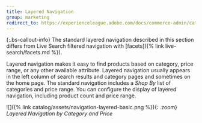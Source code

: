 ```yaml
---
title: Layered Navigation
group: marketing
redirect_to: https://experienceleague.adobe.com/docs/commerce-admin/catalog/catalog/navigation/navigation-layered.html
---
```


{:.bs-callout-info}
The standard layered navigation described in this section differs from Live Search filtered navigation with [facets]({% link live-search/facets.md %}).

Layered navigation makes it easy to find products based on category, price range, or any other available attribute. Layered navigation usually appears in the left column of search results and category pages and sometimes on the home page. The standard navigation includes a _Shop By_ list of categories and price range. You can configure the display of layered navigation, including product count and price range.

![]({% link catalog/assets/navigation-layered-basic.png %}){: .zoom}
_Layered Navigation by Category and Price_
